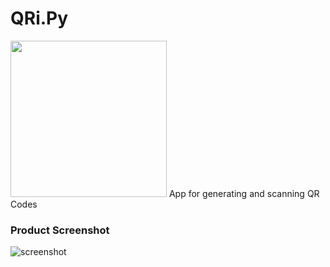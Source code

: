 # QRi.Py
<img src="https://github.com/kmranrg/QRi.Py/blob/main/appLogo.png" width=250 height=250 />
App for generating and scanning QR Codes

### Product Screenshot
![screenshot](https://github.com/kmranrg/QR_Code_Generator_Scanner/blob/main/ProductScreenshot.png)
